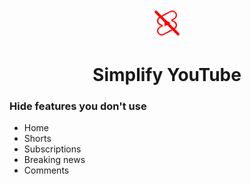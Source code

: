 <p align="center">
  <img src="src/img/icon-48.png" alt="Simplify YouTube" />
</p>
<h1 align="center">
  Simplify YouTube
</h1>

### Hide features you don't use
- Home
- Shorts
- Subscriptions
- Breaking news
- Comments

